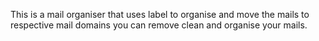 This is a mail organiser that uses label to organise and move the mails to respective mail domains you can remove clean and organise your mails.
